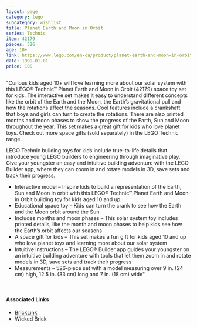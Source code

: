 ```yaml
---
layout: page
category: lego
subcategory: wishlist
title: Planet Earth and Moon in Orbit
series: Technic
item: 42179
pieces: 526
age: 10+
link: https://www.lego.com/en-ca/product/planet-earth-and-moon-in-orbit-42179
date: 1999-01-01
price: 100
---
```


"Curious kids aged 10+ will love learning more about our solar system with this LEGO® Technic™ Planet Earth and Moon in Orbit (42179) space toy set for kids. The interactive set makes it easy to understand different concepts like the orbit of the Earth and the Moon, the Earth’s gravitational pull and how the rotations affect the seasons. Cool features include a crankshaft that boys and girls can turn to create the rotations. There are also printed months and moon phases to show the progress of the Earth, Sun and Moon throughout the year. This set makes a great gift for kids who love planet toys. Check out more space gifts (sold separately) in the LEGO Technic range.  

LEGO Technic building toys for kids include true-to-life details that introduce young LEGO builders to engineering through imaginative play. Give your youngster an easy and intuitive building adventure with the LEGO Builder app, where they can zoom in and rotate models in 3D, save sets and track their progress.

* Interactive model – Inspire kids to build a representation of the Earth, Sun and Moon in orbit with this LEGO® Technic™ Planet Earth and Moon in Orbit building toy for kids aged 10 and up
* Educational space toy – Kids can turn the crank to see how the Earth and the Moon orbit around the Sun
* Includes months and moon phases – This solar system toy includes printed details, like the month and moon phases to help kids see how the Earth’s orbit affects our seasons
* A space gift for kids – This set makes a fun gift for kids aged 10 and up who love planet toys and learning more about our solar system
* Intuitive instructions – The LEGO® Builder app guides your youngster on an intuitive building adventure with tools that let them zoom in and rotate models in 3D, save sets and track their progress
* Measurements – 526-piece set with a model measuring over 9 in. (24 cm) high, 12.5 in. (33 cm) long and 7 in. (18 cm) wide"

<br>

#### Associated Links

* [BrickLink](https://www.bricklink.com/v2/catalog/catalogitem.page?S=42179-1)
* Wicked Brick
